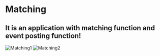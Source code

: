 # Matching
## It is an application with matching function and event posting function! 

![Matching1](https://github.com/SUGIYOSI/PracticeApp/Matching/Matching2.gif) 
![Matching2](https://github.com/SUGIYOSI/PracticeApp/Matching/Matching.gif)

      
